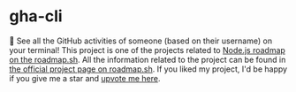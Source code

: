 # gha-cli
🤔 See all the GitHub activities of someone (based on their username) on your terminal! This project is one of the projects related to [Node.js roadmap on the roadmap.sh](https://roadmap.sh/nodejs). All the information related to the project can be found in [the official project page on roadmap.sh]([https://roadmap.sh/projects/task-tracker](https://roadmap.sh/projects/github-user-activity)). If you liked my project, I'd be happy if you give me a star and [upvote me here](https://roadmap.sh/projects/github-user-activity/solutions?u=6572c5645145316d25d3c0ae).
